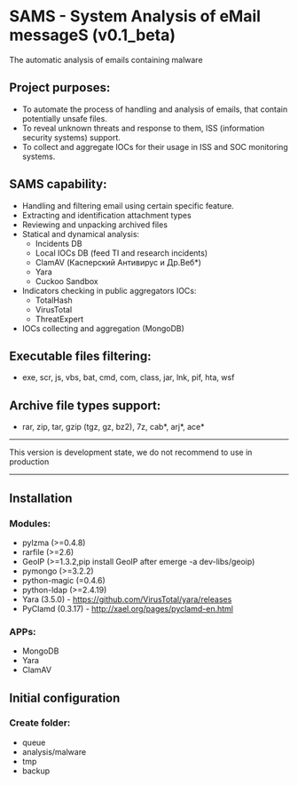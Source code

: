 # SAMS - System Analysis of eMail messageS (v0.1_beta)
The automatic analysis of emails containing malware

## Project purposes:
- To automate the process of handling and analysis of emails, that contain potentially unsafe files.
- To reveal unknown threats and response to them, ISS (information security systems) support.
- To collect and aggregate IOCs for their usage in ISS and SOC monitoring systems.

## SAMS capability:
- Handling and filtering email using certain specific feature.
- Extracting and identification attachment types
- Reviewing and unpacking archived files
- Statical and dynamical analysis:
    - Incidents DB
    - Local IOCs DB (feed TI and research incidents)
    - ClamAV (Касперский Антивирус и Др.Веб*)
    - Yara
    - Cuckoo Sandbox
- Indicators checking in public aggregators IOCs:
    - TotalHash
    - VirusTotal
    - ThreatExpert
- IOCs collecting and aggregation (MongoDB)

## Executable files filtering:
- exe, scr, js, vbs, bat, cmd, com, class, jar, lnk, pif, hta, wsf

## Archive file types support:
- rar, zip, tar, gzip (tgz, gz, bz2), 7z, cab\*, arj\*, ace\*

------------------------------------------------

This version is development state, we do not recommend to use in production

------------------------------------------------

## Installation
### Modules:
  - pylzma (>=0.4.8)
  - rarfile (>=2.6)
  - GeoIP (>=1.3.2,pip install GeoIP after emerge -a dev-libs/geoip)
  - pymongo (>=3.2.2)
  - python-magic (=0.4.6)
  - python-ldap (>=2.4.19)
  - Yara (3.5.0) - https://github.com/VirusTotal/yara/releases
  - PyClamd (0.3.17) - http://xael.org/pages/pyclamd-en.html

### APPs:
  - MongoDB
  - Yara
  - ClamAV

## Initial configuration
### Create folder:
  - queue
  - analysis/malware
  - tmp
  - backup
